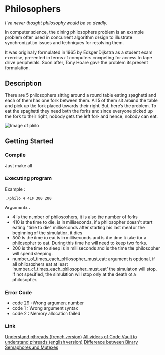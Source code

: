 # Philosophers

*I've never thought philosophy would be so deadly.*

In computer science, the dining philosophers problem is an
example problem often used in concurrent algorithm design to
illustrate synchronization issues and techniques for resolving them.

It was originally formulated in 1965 by Edsger Dijkstra as a
student exam exercise, presented in terms of computers competing
for access to tape drive peripherals. Soon after, Tony Hoare gave
the problem its present formulation.

## Description

There are 5 philosophers sitting around a round table eating spaghetti and each of them has one fork between them. All 5 of them sit around the table and pick up the fork placed towards their right. But, here’s the problem. To eat the spaghetti they need both the forks and since everyone picked up the fork to their right, nobody gets the left fork and hence, nobody can eat.

![Image of philo](https://static.javatpoint.com/operating-system/images/os-dining-philosophers-problem.gif)

## Getting Started

### Compile

Just make all

### Executing program

Example :
```
./philo 4 410 300 200 
```
Arguments :
* 4 is the number of philosophers, it is also the number of forks
* 410 is the time to die, is in milliseconds, if a philosopher doesn't start eating "time to die" milliseconds after starting his last meal or the beginning of the simulation, it dies
* 300 is the time to eat is in milliseconds and is the time it take for a philosopher to eat. During this time he will need to keep two forks.
* 200 is the time to sleep is in milliseconds and is the time the philosopher will spend sleeping.
* number_of_times_each_philosopher_must_eat: argument is optional, if all
philosophers eat at least ’number_of_times_each_philosopher_must_eat’ the
simulation will stop. If not specified, the simulation will stop only at the death
of a philosopher.

### Error Code

* code 29	: Wrong argument number
* code 1	: Wrong argument syntax
* code 2	: Memory allocation failed

### Link

[Understand pthreads (french version)](https://franckh.developpez.com/tutoriels/posix/pthreads)
[All videos of Code Vault to understand pthreads (english version)](https://youtu.be/d9s_d28yJq0)
[Difference between Binary Semaphores and Mutexes](https://youtu.be/ZpRN3XQY4AA)